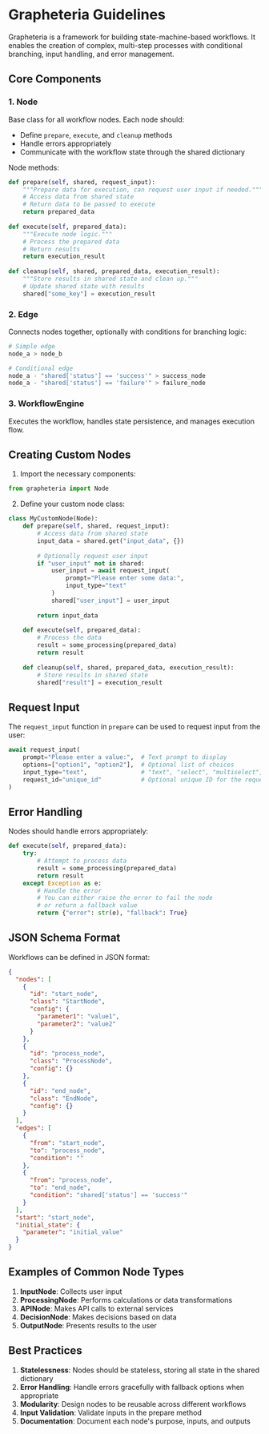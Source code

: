 # Grapheteria Guidelines

Grapheteria is a framework for building state-machine-based workflows. It enables the creation of complex, multi-step processes with conditional branching, input handling, and error management.

## Core Components

### 1. Node

Base class for all workflow nodes. Each node should:
- Define `prepare`, `execute`, and `cleanup` methods
- Handle errors appropriately
- Communicate with the workflow state through the shared dictionary

Node methods:
```python
def prepare(self, shared, request_input):
    """Prepare data for execution, can request user input if needed."""
    # Access data from shared state
    # Return data to be passed to execute
    return prepared_data
    
def execute(self, prepared_data):
    """Execute node logic."""
    # Process the prepared data
    # Return results
    return execution_result
    
def cleanup(self, shared, prepared_data, execution_result):
    """Store results in shared state and clean up."""
    # Update shared state with results
    shared["some_key"] = execution_result
```

### 2. Edge

Connects nodes together, optionally with conditions for branching logic:
```python
# Simple edge
node_a > node_b

# Conditional edge
node_a - "shared['status'] == 'success'" > success_node
node_a - "shared['status'] == 'failure'" > failure_node
```

### 3. WorkflowEngine

Executes the workflow, handles state persistence, and manages execution flow.

## Creating Custom Nodes

1. Import the necessary components:
```python
from grapheteria import Node
```

2. Define your custom node class:
```python
class MyCustomNode(Node):
    def prepare(self, shared, request_input):
        # Access data from shared state
        input_data = shared.get("input_data", {})
        
        # Optionally request user input
        if "user_input" not in shared:
            user_input = await request_input(
                prompt="Please enter some data:",
                input_type="text"
            )
            shared["user_input"] = user_input
        
        return input_data
    
    def execute(self, prepared_data):
        # Process the data
        result = some_processing(prepared_data)
        return result
    
    def cleanup(self, shared, prepared_data, execution_result):
        # Store results in shared state
        shared["result"] = execution_result
```

## Request Input

The `request_input` function in `prepare` can be used to request input from the user:

```python
await request_input(
    prompt="Please enter a value:",  # Text prompt to display
    options=["option1", "option2"],  # Optional list of choices
    input_type="text",               # "text", "select", "multiselect", etc.
    request_id="unique_id"           # Optional unique ID for the request
)
```

## Error Handling

Nodes should handle errors appropriately:

```python
def execute(self, prepared_data):
    try:
        # Attempt to process data
        result = some_processing(prepared_data)
        return result
    except Exception as e:
        # Handle the error
        # You can either raise the error to fail the node
        # or return a fallback value
        return {"error": str(e), "fallback": True}
```

## JSON Schema Format

Workflows can be defined in JSON format:

```json
{
  "nodes": [
    {
      "id": "start_node",
      "class": "StartNode",
      "config": {
        "parameter1": "value1",
        "parameter2": "value2"
      }
    },
    {
      "id": "process_node",
      "class": "ProcessNode",
      "config": {}
    },
    {
      "id": "end_node",
      "class": "EndNode",
      "config": {}
    }
  ],
  "edges": [
    {
      "from": "start_node",
      "to": "process_node",
      "condition": ""
    },
    {
      "from": "process_node",
      "to": "end_node",
      "condition": "shared['status'] == 'success'"
    }
  ],
  "start": "start_node",
  "initial_state": {
    "parameter": "initial_value"
  }
}
```

## Examples of Common Node Types

1. **InputNode**: Collects user input
2. **ProcessingNode**: Performs calculations or data transformations
3. **APINode**: Makes API calls to external services
4. **DecisionNode**: Makes decisions based on data
5. **OutputNode**: Presents results to the user

## Best Practices

1. **Statelessness**: Nodes should be stateless, storing all state in the shared dictionary
2. **Error Handling**: Handle errors gracefully with fallback options when appropriate
3. **Modularity**: Design nodes to be reusable across different workflows
4. **Input Validation**: Validate inputs in the prepare method
5. **Documentation**: Document each node's purpose, inputs, and outputs 
